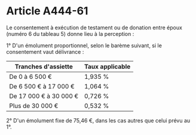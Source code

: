 # Article A444-61

Le consentement à exécution de testament ou de donation entre époux (numéro 6 du tableau 5) donne lieu à la perception :

1° D'un émolument proportionnel, selon le barème suivant, si le consentement vaut délivrance :

| Tranches d'assiette | Taux applicable |
| --- | --- |
| De 0 à 6 500 € | 1,935 % |
| De 6 500 € à 17 000 € | 1,064 % |
| De 17 000 € à 30 000 € | 0,726 % |
| Plus de 30 000 € | 0,532 % |

2° D'un émolument fixe de 75,46 €, dans les cas autres que celui prévu au 1°.
